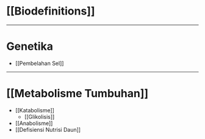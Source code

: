 # [[Biodefinitions]]
---
# Genetika
- [[Pembelahan Sel]]
---
# [[Metabolisme Tumbuhan]]
- [[Katabolisme]]
	- [[Glikolisis]]
- [[Anabolisme]]
- [[Defisiensi Nutrisi Daun]]